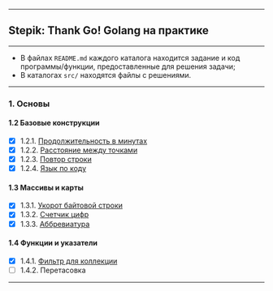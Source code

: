 ___
## Stepik: Thank Go! Golang на практике
___

* В файлах `README.md` каждого каталога находится задание и код программы/функции, предоставленные для решения задачи;
* В каталогах `src/` находятся файлы с решениями.

---
### 1. Основы
#### 1.2 Базовые конструкции
- [x] 1.2.1. [Продолжительность в минутах](https://github.com/BalamutAndrey/Stepik-Thank-Go-Golang-in-practice/tree/master/1.2.1.%20Duration%20in%20minutes)
- [x] 1.2.2. [Расстояние между точками](https://github.com/BalamutAndrey/Stepik-Thank-Go-Golang-in-practice/tree/master/1.2.2.%20Distance%20between%20points)
- [x] 1.2.3. [Повтор строки](https://github.com/BalamutAndrey/Stepik-Thank-Go-Golang-in-practice/tree/master/1.2.3.%20Repetition%20of%20a%20line)
- [x] 1.2.4. [Язык по коду](https://github.com/BalamutAndrey/Stepik-Thank-Go-Golang-in-practice/tree/master/1.2.4.%20Language%20by%20the%20code)
#### 1.3 Массивы и карты
- [x] 1.3.1. [Укорот байтовой строки](https://github.com/BalamutAndrey/Stepik-Thank-Go-Golang-in-practice/tree/master/1.3.1.%20Shortening%20of%20a%20byte%20line)
- [x] 1.3.2. [Счетчик цифр](https://github.com/BalamutAndrey/Stepik-Thank-Go-Golang-in-practice/tree/master/1.3.2.%20Counter%20of%20digits)
- [x] 1.3.3. [Аббревиатура](https://github.com/BalamutAndrey/Stepik-Thank-Go-Golang-in-practice/tree/master/1.3.3.%20Abbreviation)
#### 1.4 Функции и указатели
- [x] 1.4.1. [Фильтр для коллекции](https://github.com/BalamutAndrey/Stepik-Thank-Go-Golang-in-practice/tree/master/1.4.1.%20The%20filter%20for%20a%20collection)
- [ ] 1.4.2. Перетасовка
---